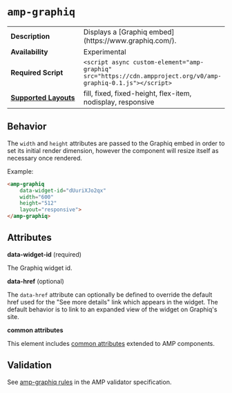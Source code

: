 <!---
Copyright 2017 The AMP HTML Authors. All Rights Reserved.

Licensed under the Apache License, Version 2.0 (the "License");
you may not use this file except in compliance with the License.
You may obtain a copy of the License at

      http://www.apache.org/licenses/LICENSE-2.0

Unless required by applicable law or agreed to in writing, software
distributed under the License is distributed on an "AS-IS" BASIS,
WITHOUT WARRANTIES OR CONDITIONS OF ANY KIND, either express or implied.
See the License for the specific language governing permissions and
limitations under the License.
-->

# <a name="amp-graphiq"></a> `amp-graphiq`

<table>
  <tr>
    <td width="40%"><strong>Description</strong></td>
    <td>Displays a [Graphiq embed](https://www.graphiq.com/).</td>
  </tr>
  <tr>
    <td width="40%"><strong>Availability</strong></td>
    <td>Experimental</td>
  </tr>
  <tr>
    <td width="40%"><strong>Required Script</strong></td>
    <td><code>&lt;script async custom-element="amp-graphiq" src="https://cdn.ampproject.org/v0/amp-graphiq-0.1.js">&lt;/script></code></td>
  </tr>
  <tr>
    <td class="col-fourty"><strong><a href="https://www.ampproject.org/docs/guides/responsive/control_layout.html">Supported Layouts</a></strong></td>
    <td>fill, fixed, fixed-height, flex-item, nodisplay, responsive</td>
  </tr>
  <!-- <tr>
    <td width="40%"><strong>Examples</strong></td>
    <td><a href="https://ampbyexample.com/components/amp-graphiq/">Annotated code example for amp-graphiq</a></td>
  </tr> -->
</table>

## Behavior

The `width` and `height` attributes are passed to the Graphiq embed in order to set its initial render dimension, however the component will resize itself as necessary once rendered.

Example:
```html
<amp-graphiq
    data-widget-id="dUuriXJo2qx"
    width="600"
    height="512"
    layout="responsive">
</amp-graphiq>
```

## Attributes

**data-widget-id** (required)

The Graphiq widget id.

**data-href** (optional)

The `data-href` attribute can optionally be defined to override the default href used for the "See more details" link which appears in the widget. The default behavior is to link to an expanded view of the widget on Graphiq's site.

**common attributes**

This element includes [common attributes](https://www.ampproject.org/docs/reference/common_attributes) extended to AMP components.

## Validation

See [amp-graphiq rules](https://github.com/ampproject/amphtml/blob/master/extensions/amp-graphiq/0.1/validator-amp-graphiq.protoascii) in the AMP validator specification.
